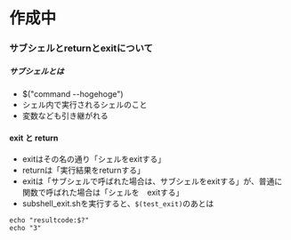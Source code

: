 # 作成中


### サブシェルとreturnとexitについて

##### サブシェルとは
- $("command --hogehoge")
- シェル内で実行されるシェルのこと
- 変数なども引き継がれる

#### exit と return
- exitはその名の通り「シェルをexitする」
- returnは「実行結果をreturnする」
- exitは「サブシェルで呼ばれた場合は、サブシェルをexitする」が、普通に関数で呼ばれた場合は「シェルを　exitする」
 - subshell_exit.shを実行すると、`$(test_exit)`のあとは
 ```
 echo "resultcode:$?"
 echo "3"
 ```
